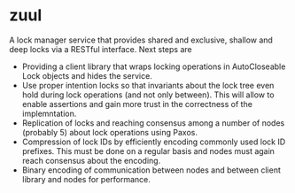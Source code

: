 # zuul

A lock manager service that provides shared and exclusive, shallow and deep locks via a RESTful interface. Next steps are
* Providing a client library that wraps locking operations in AutoCloseable Lock objects and hides the service.
* Use proper intention locks so that invariants about the lock tree even hold during lock operations (and not only between). This will allow to enable assertions and gain more trust in the correctness of the implemntation.
* Replication of locks and reaching consensus among a number of nodes (probably 5) about lock operations using Paxos.
* Compression of lock IDs by efficiently encoding commonly used lock ID prefixes. This must be done on a regular basis and nodes must again reach consensus about the encoding.
* Binary encoding of communication between nodes and between client library and nodes for performance.
